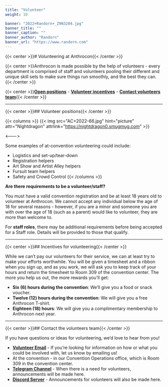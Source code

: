 ```yaml
---
title: "Volunteer"
weight: 10

banner: "2022+Randorn+_Z9N3204.jpg"
banner_title: ""
banner_caption: ""
banner_author: "Randorn"
banner_url: "https://www.randorn.com"
---
```


{{< center >}}# Volunteering at Anthrocon{{< /center >}}

{{< center >}}Anthrocon is made possible by the help of volunteers - every department is comprised of staff and volunteers pooling their different and unique skill sets to make sure things run smoothly, and the best they can.{{< /center >}}

{{< center >}}[**Open positions**](#volunteer-positions) - [**Volunteer incentives**](#incentives-for-volunteering) - [**Contact volunteers team**](#contact-the-volunteers-team){{< /center >}}

***

{{< center >}}## Volunteer positions{{< /center >}}

{{< columns >}}
{{< img src="AC+2022-66.jpg" hint="picture" attr="Nightdragon" attrlink="https://nightdragon0.smugmug.com" >}}

<--->

Some examples of at-convention volunteering could include:

- Logistics and set-up/tear-down
- Registration helpers
- Art Show and Artist Alley helpers
- Fursuit team helpers
- Safety and Crowd Control
{{< /columns >}}

**Are there requirements to be a volunteer/staff?**

You must have a valid convention registration and be at least 18 years old to volunteer at Anthrocon. We cannot accept any individual below the age of 18 for several reasons - however, if you are a minor and someone you are with over the age of 18 (such as a parent) would like to volunteer, they are more than welcome to.

For **staff roles**, there may be additional requirements before being accepted for a Staff role. Details will be provided to those that qualify.

***

{{< center >}}## Incentives for volunteering{{< /center >}}

While we can’t pay our volunteers for their service, we can at least try to make your efforts worthwhile. You will be given a timesheet and a ribbon when you sign up, and as you work, we will ask you to keep track of your hours and return the timesheet to Room 309 of the convention center. The more you help us out, the more rewards you’ll get:

- **Six (6) hours during the convention**: We’ll give you a food or snack voucher.
- **Twelve (12) hours during the convention**: We will give you a free Anthrocon T-shirt.
- **Eighteen (18) hours**: We will give you a complimentary membership to Anthrocon next year.

***

{{< center >}}## Contact the volunteers team{{< /center >}}

If you have questions or ideas for volunteering, we’d love to hear from you!

- [**Volunteer Email**](mailto:volunteer@anthrocon.org?subject=Volunteering%20for%20Anthrocon) - If you’re looking for information on how or what you could be involved with, let us know by emailing us!
- At the convention - in our Convention Operations office, which is Room 309 in the convention center.
- [**Telegram Channel**](https://t.me/acvolunteer) - When there is a need for volunteers, announcements will be made here.
- [**Discord Server**](https://discord.gg/anthrocon-248272223868157954) - Announcements for volunteers will also be made here.
